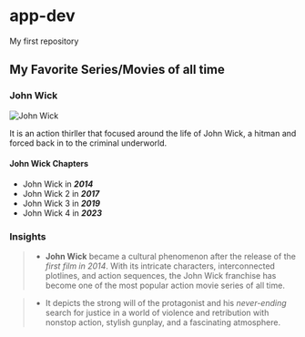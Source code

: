 # app-dev
My first repository

## My Favorite Series/Movies of all time

### John Wick

![John Wick](https://lionsgate.brightspotcdn.com/59/e8/576c91ae47e4aa7fd6240dc48674/john-wick-chapter-1-movies-poster-01.jpg)

It is an action thirller that focused around the life of John Wick, a hitman and forced back in to the criminal underworld.

#### John Wick Chapters

- John Wick in ***2014***
- John Wick 2 in ***2017***
- John Wick 3 in ***2019***
- John Wick 4 in ***2023***

### Insights

> - **John Wick** became a cultural phenomenon after the release of the *first film in 2014*. With its intricate characters, interconnected plotlines, and action sequences, the John Wick franchise has become one of the most popular action movie series of all time.

> - It depicts the strong will of the protagonist and his *never-ending* search for justice in a world of violence and retribution with nonstop action, stylish gunplay, and a fascinating atmosphere.
